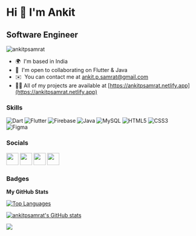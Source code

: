 Hi 👋 I'm Ankit
======================

Software Engineer
-----------------

<p align="left"> <img src="https://komarev.com/ghpvc/?username=ankitpsamrat&label=Profile%20views&color=0e75b6&style=flat" alt="ankitpsamrat" /> </p>

* 🌍  I'm based in India
* 🤝  I'm open to collaborating on Flutter & Java
* ✉️  You can contact me at [ankit.p.samrat@gmail.com](mailto:ankit.p.samrat@gmail.com)
* 👨‍💻 All of my projects are available at [https://ankitpsamrat.netlify.app](https://ankitpsamrat.netlify.app)

### Skills

![Dart](https://img.shields.io/badge/dart-%230175C2.svg?style=for-the-badge&logo=dart&logoColor=white)
![Flutter](https://img.shields.io/badge/Flutter-%2302569B.svg?style=for-the-badge&logo=Flutter&logoColor=white)
![Firebase](https://img.shields.io/badge/firebase-%23039BE5.svg?style=for-the-badge&logo=firebase)
![Java](https://img.shields.io/badge/java-%23ED8B00.svg?style=for-the-badge&logo=java&logoColor=white) 
![MySQL](https://img.shields.io/badge/mysql-%2300f.svg?style=for-the-badge&logo=mysql&logoColor=white) 
![HTML5](https://img.shields.io/badge/html5-%23E34F26.svg?style=for-the-badge&logo=html5&logoColor=white)
![CSS3](https://img.shields.io/badge/css3-%231572B6.svg?style=for-the-badge&logo=css3&logoColor=white) 	
![Figma](https://img.shields.io/badge/figma-%23F24E1E.svg?style=for-the-badge&logo=figma&logoColor=white)         

### Socials

<p align="left"> 
<a href="https://www.facebook.com/ankitpsamrat" target="_blank" rel="noreferrer"><img src="https://raw.githubusercontent.com/danielcranney/readme-generator/main/public/icons/socials/facebook.svg" width="32" height="32" /></a> 
<a href="http://www.instagram.com/ankitpsamrat" target="_blank" rel="noreferrer"><img src="https://raw.githubusercontent.com/danielcranney/readme-generator/main/public/icons/socials/instagram.svg" width="32" height="32" /></a> 
<a href="https://www.linkedin.com/in/ankitpsamrat" target="_blank" rel="noreferrer"><img src="https://raw.githubusercontent.com/danielcranney/readme-generator/main/public/icons/socials/linkedin.svg" width="32" height="32" /></a> 
<a href="https://www.twitter.com/ankitpsamrat" target="_blank" rel="noreferrer"><img src="https://raw.githubusercontent.com/danielcranney/readme-generator/main/public/icons/socials/twitter.svg" width="32" height="32" /></a>
</p>

### Badges

<b>My GitHub Stats</b>

<a href="https://github.com/ankitpsamrat" align="left"><img src="https://github-readme-stats.vercel.app/api/top-langs/?username=ankitpsamrat&langs_count=10&title_color=22c55e&text_color=ffffff&icon_color=facc15&bg_color=1e3a8a&hide_border=true&locale=en&custom_title=Top%20%Languages" alt="Top Languages" /></a>

<a href="http://www.github.com/ankitpsamrat"><img src="https://github-readme-stats.vercel.app/api?username=ankitpsamrat&show_icons=true&hide=&count_private=true&title_color=22c55e&text_color=ffffff&icon_color=facc15&bg_color=1e3a8a&hide_border=true&show_icons=true" alt="ankitpsamrat's GitHub stats" /></a>

<a href="http://www.github.com/ankitpsamrat"><img src="https://github-readme-streak-stats.herokuapp.com/?user=ankitpsamrat&stroke=ffffff&background=1e3a8a&ring=22c55e&fire=22c55e&currStreakNum=ffffff&currStreakLabel=22c55e&sideNums=ffffff&sideLabels=ffffff&dates=ffffff&hide_border=true" /></a>
